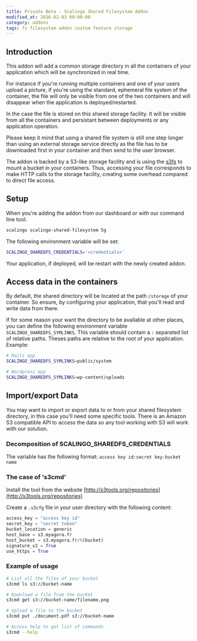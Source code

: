 ```yaml
---
title: Private Beta - Scalingo Shared Filesystem Addon
modified_at: 2016-02-03 00:00:00
category: addons
tags: fs filesystem addon custom feature storage
---
```


## Introduction

This addon will add a common storage directory in all the containers of your
application which will be synchronized in real time.

For instance if you're running multiple containers and one of your users upload
a picture, if you're using the standard, ephemeral file system of the container,
the file will only be visible from one of the two containers and will disappear
when the application is deployed/restarted.

In the case the file is stored on this shared storage facility. It will be visible
from all the containers and persistant between deployments or any application
operation.

<aside class="note">Please keep it mind that using a shared file system
is still one step longer than using an external storage service directly as the
file has to be downloaded first in your container and then send to the user
browser.</aside>

The addon is backed by a S3-like storage facility and is using the
[s3fs](https://github.com/s3fs-fuse/s3fs-fuse) to mount a bucket in your
containers. Thus, accessing your file corresponds to make HTTP calls to the
storage facility, creating some overhead compared to direct file access.

## Setup

When you're adding the addon from our dashboard or with our command line tool:

```bash
scalingo scalingo-shared-filesystem 5g
```

The following environment variable will be set:

```bash
SCALINGO_SHAREDFS_CREDENTIALS='<credentials>'
```

Your application, if deployed, will be restart with the newly created addon.

## Access data in the containers

By default, the shared directory will be located at the path `/storage` of your
container. So ensure, by configuring your application, that you'll read and
write data from there. 

If for some reason your want the directory to be available at other places, you
can define the following environment variable `SCALINGO_SHAREDFS_SYMLINKS`.
This variable should contain a `:` separated list of relative paths. Theses
paths are relative to the root of your application. Example:

```bash
# Rails app
SCALINGO_SHAREDFS_SYMLINKS=public/system

# Wordpress app
SCALINGO_SHAREDFS_SYMLINKS=wp-content/uploads
```

## Import/export Data

You may want to import or export data to or from your shared filesystem
directory, in this case you'll need some specific tools. There is an Amazon S3
compatible API to access the data so any tool working with S3 will work with
our solution.

### Decomposition of SCALINGO_SHAREDFS_CREDENTIALS

The variable has the following format: `access key id:secret key:bucket name`

### The case of 's3cmd'

Install the tool from the website [http://s3tools.org/repositories](http://s3tools.org/repositories)

Create a `.s3cfg` file in your user directory with the following content:

```python
access_key = "access key id"
secret_key = "secret token"
bucket_location = generic
host_base = s3.myagora.fr
host_bucket = s3.myagora.fr/%(bucket)
signature_v2 = True
use_https = True
```

### Example of usage

```bash
# List all the files of your bucket
s3cmd ls s3://bucket-name

# Download a file from the bucket
s3cmd get s3://bucket-name/filename.png

# Upload a file to the bucket
s3cmd put ./document.pdf s3://bucket-name

# Access help to get list of commands
s3cmd --help
```
